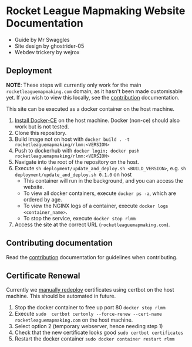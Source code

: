# Rocket League Mapmaking Website Documentation
- Guide by Mr Swaggles
- Site design by ghostrider-05
- Webdev trickery by wejrox

## Deployment
**NOTE**: These steps will currently only work for the main `rocketleaguemapmaking.com` domain, as it hasn't been made 
customisable yet. If you wish to view this locally, see the [contribution](./docs/more/contribute.md) documentation.

This site can be executed as a docker container on the host machine.
1. [Install Docker-CE](https://docs.docker.com/engine/install/) on the host machine. Docker (non-ce) should also work but is not tested.
2. Clone this repository.
3. Build image not on host with `docker build . -t rocketleaguemapmaking/rlmm:<VERSION>`
4. Push to dockerhub with `docker login; docker push rocketleaguemapmaking/rlmm:<VERSION>`
5. Navigate into the root of the repository on the host.
6. Execute `sh deployment/update_and_deploy.sh <BUILD_VERSION>`, e.g. `sh deployment/update_and_deploy.sh 0.1.0` on host
    - This container will run in the background, and you can access the website.
    - To view all docker containers, execute `docker ps -a`, which are ordered by age.
    - To view the NGINX logs of a container, execute `docker logs <container_name>`.
    - To stop the service, execute `docker stop rlmm`
7. Access the site at the correct URL (`rocketleaguemapmaking.com`).

## Contributing documentation
Read the [contribution](./docs/more/contribute.md) documentation for guidelines when contributing.

## Certificate Renewal
Currently we [manually redeploy](https://certbot.eff.org/docs/using.html#renewing-certificates) certificates using certbot on the host machine. This should be automated in future.  
1. Stop the docker container to free up port 80 `docker stop rlmm`
2. Execute `sudo  certbot certonly --force-renew --cert-name rocketleaguemapmaking.com` on the host machine.
3. Select option 2 (temporary webserver, hence needing step 1)
4. Check that the new certificate looks good `sudo certbot certificates`
5. Restart the docker container `sudo docker container restart rlmm`
